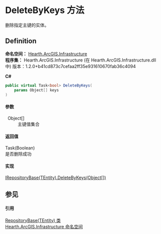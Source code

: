# DeleteByKeys 方法


删除指定主键的实体。



## Definition
**命名空间：** <a href="N_Hearth_ArcGIS_Infrastructure">Hearth.ArcGIS.Infrastructure</a>  
**程序集：** Hearth.ArcGIS.Infrastructure (在 Hearth.ArcGIS.Infrastructure.dll 中) 版本：1.2.0+b41cd873c7cefaa2ff35e931610670fab36c4094

**C#**
``` C#
public virtual Task<bool> DeleteByKeys(
	params Object[] keys
)
```



#### 参数
<dl><dt>  Object[]</dt><dd>主键值集合</dd></dl>

#### 返回值
Task(Boolean)  
是否删除成功

#### 实现
<a href="M_Hearth_ArcGIS_Infrastructure_IRepositoryBase_1_DeleteByKeys">IRepositoryBase(TEntity).DeleteByKeys(Object[])</a>  


## 参见


#### 引用
<a href="T_Hearth_ArcGIS_Infrastructure_RepositoryBase_1">RepositoryBase(TEntity) 类</a>  
<a href="N_Hearth_ArcGIS_Infrastructure">Hearth.ArcGIS.Infrastructure 命名空间</a>  
